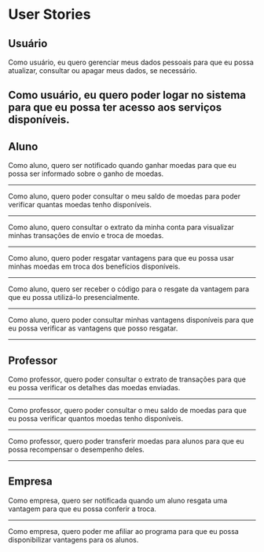 # User Stories

## Usuário 

Como usuário, eu quero gerenciar meus dados pessoais para que eu possa atualizar, consultar ou apagar meus dados, se necessário.

Como usuário, eu quero poder logar no sistema para que eu possa ter acesso aos serviços disponíveis.
---

## Aluno

Como aluno, quero ser notificado quando ganhar moedas para que eu possa ser informado sobre o ganho de moedas.

---

Como aluno, quero poder consultar o meu saldo de moedas para poder verificar quantas moedas tenho disponíveis.

---

Como aluno, quero consultar o extrato da minha conta para visualizar minhas transações de envio e troca de moedas.

---

Como aluno, quero poder resgatar vantagens para que eu possa usar minhas moedas em troca dos benefícios disponíveis.

---

Como aluno, quero ser receber o código para o resgate da vantagem para que eu possa utilizá-lo presencialmente.

---

Como aluno, quero poder consultar minhas vantagens disponíveis para que eu possa verificar as vantagens que posso resgatar.

---


## Professor

Como professor, quero poder consultar o extrato de transações para que eu possa verificar os detalhes das moedas enviadas.

---

Como professor, quero poder consultar o meu saldo de moedas para que eu possa verificar quantos moedas tenho disponíveis.

---

Como professor, quero poder transferir moedas para alunos para que eu possa recompensar o desempenho deles.

---

## Empresa

Como empresa, quero ser notificada quando um aluno resgata uma vantagem para que eu possa conferir a troca.

---

Como empresa, quero poder me afiliar ao programa para que eu possa disponibilizar vantagens para os alunos.

